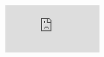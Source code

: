 <div class="resp-container">
<iframe src="https://docs.google.com/forms/d/e/1FAIpQLSfxRFWQlGyeRiFW4ZKZQDvc8ofZc44nqFrsyn5m4ll3oR9ffw/viewform?embedded=true" class="resp-iframe" frameborder="0" marginheight="0" marginwidth="0" allowfullscreen>Carregando…</iframe>
</div>
